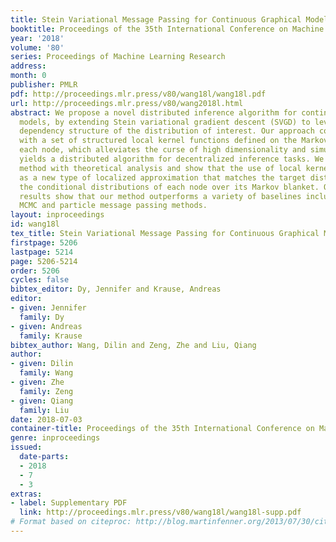 ```yaml
---
title: Stein Variational Message Passing for Continuous Graphical Models
booktitle: Proceedings of the 35th International Conference on Machine Learning
year: '2018'
volume: '80'
series: Proceedings of Machine Learning Research
address: 
month: 0
publisher: PMLR
pdf: http://proceedings.mlr.press/v80/wang18l/wang18l.pdf
url: http://proceedings.mlr.press/v80/wang2018l.html
abstract: We propose a novel distributed inference algorithm for continuous graphical
  models, by extending Stein variational gradient descent (SVGD) to leverage the Markov
  dependency structure of the distribution of interest. Our approach combines SVGD
  with a set of structured local kernel functions defined on the Markov blanket of
  each node, which alleviates the curse of high dimensionality and simultaneously
  yields a distributed algorithm for decentralized inference tasks. We justify our
  method with theoretical analysis and show that the use of local kernels can be viewed
  as a new type of localized approximation that matches the target distribution on
  the conditional distributions of each node over its Markov blanket. Our empirical
  results show that our method outperforms a variety of baselines including standard
  MCMC and particle message passing methods.
layout: inproceedings
id: wang18l
tex_title: Stein Variational Message Passing for Continuous Graphical Models
firstpage: 5206
lastpage: 5214
page: 5206-5214
order: 5206
cycles: false
bibtex_editor: Dy, Jennifer and Krause, Andreas
editor:
- given: Jennifer
  family: Dy
- given: Andreas
  family: Krause
bibtex_author: Wang, Dilin and Zeng, Zhe and Liu, Qiang
author:
- given: Dilin
  family: Wang
- given: Zhe
  family: Zeng
- given: Qiang
  family: Liu
date: 2018-07-03
container-title: Proceedings of the 35th International Conference on Machine Learning
genre: inproceedings
issued:
  date-parts:
  - 2018
  - 7
  - 3
extras:
- label: Supplementary PDF
  link: http://proceedings.mlr.press/v80/wang18l/wang18l-supp.pdf
# Format based on citeproc: http://blog.martinfenner.org/2013/07/30/citeproc-yaml-for-bibliographies/
---
```

